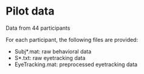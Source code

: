 # Pilot data 
Data from 44 participants

For each participant, the following files are provided:
 - Subj*.mat: raw behavioral data
 - S*.txt: raw eyetracking data
 - EyeTracking.mat: preprocessed eyetracking data